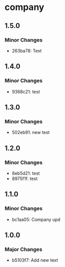 # company

## 1.5.0

### Minor Changes

- 263ba78: Text

## 1.4.0

### Minor Changes

- 9368c21: test

## 1.3.0

### Minor Changes

- 502eb91: new test

## 1.2.0

### Minor Changes

- 8eb5d21: test
- 8975f1f: test

## 1.1.0

### Minor Changes

- bc1aa05: Company upd

## 1.0.0

### Major Changes

- b5103f7: Add new text
